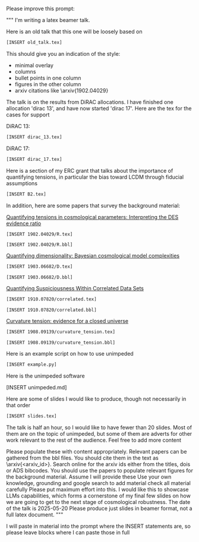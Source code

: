 Please improve this prompt:

"""
I'm writing a latex beamer talk.

Here is an old talk that this one will be loosely based on

```tex
[INSERT old_talk.tex]
```

This should give you an indication of the style:
- minimal overlay
- columns
- bullet points in one column
- figures in the other column
- arxiv citations like \arxiv{1902.04029}

The talk is on the results from DiRAC allocations. I have finished one allocation 'dirac 13', and have now started 'dirac 17'. Here are the tex for the cases for support

DiRAC 13:
```tex
[INSERT dirac_13.tex]
```

DiRAC 17:
```tex
[INSERT dirac_17.tex]
```

Here is a section of my ERC grant that talks about the importance of quantifying tensions, in particular the bias toward LCDM through fiducial assumptions
```tex
[INSERT B2.tex]
```

In addition, here are some papers that survey the background material:

[Quantifying tensions in cosmological parameters: Interpreting the DES evidence ratio](https://arxiv.org/abs/1902.04029)
```tex
[INSERT 1902.04029/R.tex]
```
```bbl
[INSERT 1902.04029/R.bbl]
```

[Quantifying dimensionality: Bayesian cosmological model complexities](https://arxiv.org/abs/1903.06682)
```tex
[INSERT 1903.06682/D.tex]
```
```bbl
[INSERT 1903.06682/D.bbl]
```

[Quantifying Suspiciousness Within Correlated Data Sets](https://arxiv.org/abs/1910.07820)
```tex
[INSERT 1910.07820/correlated.tex]
```
```bbl
[INSERT 1910.07820/correlated.bbl]
```

[Curvature tension: evidence for a closed universe](https://arxiv.org/abs/1908.09139)
```tex
[INSERT 1908.09139/curvature_tension.tex]
```
```bbl
[INSERT 1908.09139/curvature_tension.bbl]
```


Here is an example script on how to use unimpeded
```python
[INSERT example.py]
```

Here is the unimpeded software

[INSERT unimpeded.md]

Here are some of slides I would like to produce, though not necessarily in that order
```tex
[INSERT slides.tex]
```

The talk is half an hour, so I would like to have fewer than 20 slides. Most of them are on the topic of unimpeded, but some of them are adverts for other work relevant to the rest of the audience. Feel free to add more content


Please populate these with content appropriately.
Relevant papers can be gathered from the bbl files. You should cite them in the text as \arxiv{<arxiv_id>}. Search online for the arxiv ids either from the titles, dois or ADS bibcodes.
You should use the papers to populate relevant figures for the background material. Assume I will provide these
Use your own knowledge, grounding and google search to add material
check all material carefully
Please put maximum effort into this. I would like this to showcase LLMs capabilities, which forms a cornerstone of my final few slides on how we are going to get to the next stage of cosmological robustness.
The date of the talk is 2025-05-20
Please produce just slides in beamer format, not a full latex document.
"""

I will paste in material into the prompt where the INSERT statements are, so please leave blocks where I can paste those in full
